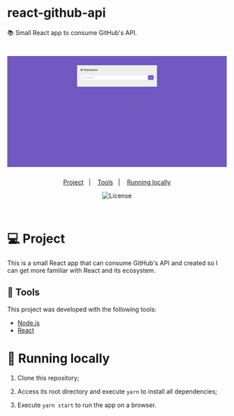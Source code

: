 # react-github-api

📚 Small React app to consume GitHub's API.

<h1 align="center">
    <img alt="react-github-api" title="react-github-api" src=".github/app.gif" width="1920px" />
</h1>

<p align="center">
  <a href="#💻-project">Project</a>&nbsp;&nbsp;&nbsp;|&nbsp;&nbsp;&nbsp;
  <a href="#🔧-tools">Tools</a>&nbsp;&nbsp;&nbsp;|&nbsp;&nbsp;&nbsp;
  <a href="#🏡-running-locally">Running locally</a>
</p>

<p align="center">
  <img alt="License" src="https://img.shields.io/badge/license-Unlicense-orange">
</p>
<br>

# 💻 Project

This is a small React app that can consume GitHub's API and created so I can get more familiar with React and its ecosystem.

## 🔧 Tools

This project was developed with the following tools:

- [Node.js](https://nodejs.org/en/)
- [React](https://reactjs.org/)

# 🏡 Running locally

1. Clone this repository;

2. Access its root directory and execute `yarn` to install all dependencies;

3. Execute `yarn start` to run the app on a browser.
